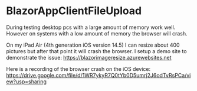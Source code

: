 ﻿# BlazorAppClientFileUpload

During testing desktop pcs with a large amount of memory work well. However on systems with a low amount of memory the browser will crash.

On my iPad Air (4th generation iOS version 14.5) I can resize about 400 pictures but after that point it will crash the browser.
I setup a demo site to demonstrate the issue: https://blazorimageresize.azurewebsites.net

Here is a recording of the browser crash on the iOS device: https://drive.google.com/file/d/1WR7ykyR7Q0tYb0D5umrj2J6odTvRsPCa/view?usp=sharing